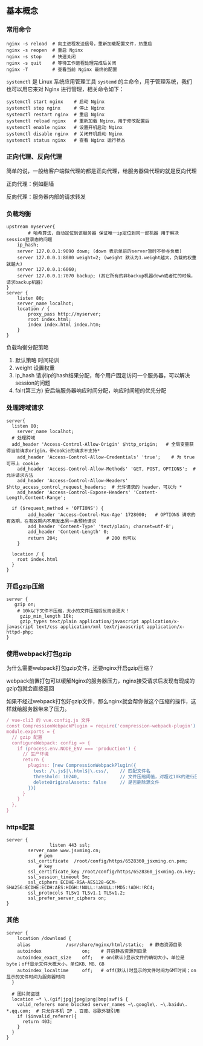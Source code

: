 ## 基本概念

### 常用命令

```shell
nginx -s reload  # 向主进程发送信号，重新加载配置文件，热重启
nginx -s reopen	 # 重启 Nginx
nginx -s stop    # 快速关闭
nginx -s quit    # 等待工作进程处理完成后关闭
nginx -T         # 查看当前 Nginx 最终的配置

```

`systemctl` 是 Linux 系统应用管理工具 `systemd` 的主命令，用于管理系统，我们也可以用它来对 Nginx 进行管理，相关命令如下：

```shell
systemctl start nginx    # 启动 Nginx
systemctl stop nginx     # 停止 Nginx
systemctl restart nginx  # 重启 Nginx
systemctl reload nginx   # 重新加载 Nginx，用于修改配置后
systemctl enable nginx   # 设置开机启动 Nginx
systemctl disable nginx  # 关闭开机启动 Nginx
systemctl status nginx   # 查看 Nginx 运行状态
```

### 正向代理、反向代理

简单的说，一般给客户端做代理的都是正向代理，给服务器做代理的就是反向代理

正向代理：例如翻墙

反向代理：服务器内部的请求转发

### 负载均衡

```nginx
upstream myserver{
 		# 哈希算法，自动定位到该服务器 保证唯一ip定位到同一部机器 用于解决session登录态的问题
    ip_hash; 
    server 127.0.0.1:9090 down; (down 表示单前的server暂时不参与负载) 
    server 127.0.0.1:8080 weight=2; (weight 默认为1.weight越大，负载的权重就越大) 
    server 127.0.0.1:6060; 
    server 127.0.0.1:7070 backup; (其它所有的非backup机器down或者忙的时候，请求backup机器) 
}
server {
	listen 80;
	server_name localhot;
	location / {
		proxy_pass http://myserver;
		root index.html;
		index index.html index.htm;
	}
}
```

负载均衡分配策略

1. 默认策略 时间轮训
2. weight 设置权重
3. ip_hash  请求ip的hash结果分配，每个用户固定访问一个服务器，可以解决session的问题
4. fair(第三方) 安后端服务器响应时间分配，响应时间短的优先分配

### 处理跨域请求

```nginx
server{
  listen 80;
	server_name localhot;
  # 处理跨域
  add_header 'Access-Control-Allow-Origin' $http_origin;   # 全局变量获得当前请求origin，带cookie的请求不支持*
	add_header 'Access-Control-Allow-Credentials' 'true';    # 为 true 可带上 cookie
	add_header 'Access-Control-Allow-Methods' 'GET, POST, OPTIONS';  # 允许请求方法
	add_header 'Access-Control-Allow-Headers' $http_access_control_request_headers;  # 允许请求的 header，可以为 *
	add_header 'Access-Control-Expose-Headers' 'Content-Length,Content-Range';
	
  if ($request_method = 'OPTIONS') {
		add_header 'Access-Control-Max-Age' 1728000;   # OPTIONS 请求的有效期，在有效期内不用发出另一条预检请求
		add_header 'Content-Type' 'text/plain; charset=utf-8';
		add_header 'Content-Length' 0;
		return 204;                  # 200 也可以
	}
  
  location / {
    root index.html
  }
}
```

### 开启gzip压缩

```nginx
server {
   gzip on;
  	# 10k以下文件不压缩，太小的文件压缩后反而会更大！
	 gzip_min_length 10k;  
	 gzip_types text/plain application/javascript application/x-javascript text/css application/xml text/javascript application/x-httpd-php;
}	

```

### 使用webpack打包gzip

为什么需要webpack打包gzip文件，还要nginx开启gzip压缩？

webpack前置打包可以缓解Nginx的服务器压力，nginx接受请求后发现有现成的gzip包就会直接返回

如果不经过webpack打包好gzip文件，那么nginx就会帮你做这个压缩的操作，这样就给服务器带来了压力。

```javascript
/ vue-cli3 的 vue.config.js 文件
const CompressionWebpackPlugin = require('compression-webpack-plugin')
module.exports = {
  // gzip 配置
  configureWebpack: config => {
    if (process.env.NODE_ENV === 'production') {
      // 生产环境
      return {
        plugins: [new CompressionWebpackPlugin({
          test: /\.js$|\.html$|\.css/,    // 匹配文件名
          threshold: 10240,               // 文件压缩阈值，对超过10k的进行压缩
          deleteOriginalAssets: false     // 是否删除源文件
        })]
      }
    }
  },
}
```

### https配置

```nginx
server {
				listen 443 ssl; 
        server_name www.jsxming.cn;
  			# pem
        ssl_certificate  /root/config/https/6528360_jsxming.cn.pem;
  			# key
        ssl_certificate_key /root/config/https/6528360_jsxming.cn.key;
        ssl_session_timeout 5m;
        ssl_ciphers ECDHE-RSA-AES128-GCM-SHA256:ECDHE:ECDH:AES:HIGH:!NULL:!aNULL:!MD5:!ADH:!RC4;
        ssl_protocols TLSv1 TLSv1.1 TLSv1.2;
        ssl_prefer_server_ciphers on;
}
```

### 其他

```nginx
server {
	location /download {
    alias	          /usr/share/nginx/html/static;  # 静态资源目录
    autoindex               on;    # 开启静态资源列目录
    autoindex_exact_size    off;   # on(默认)显示文件的确切大小，单位是byte；off显示文件大概大小，单位KB、MB、GB
    autoindex_localtime     off;   # off(默认)时显示的文件时间为GMT时间；on显示的文件时间为服务器时间
  }
	
  # 图片防盗链
  location ~* \.(gif|jpg|jpeg|png|bmp|swf)$ {
    valid_referers none blocked server_names ~\.google\. ~\.baidu\. *.qq.com;  # 只允许本机 IP 、百度、谷歌外链引用
    if ($invalid_referer){
      return 403;
    }
  }
}
```

